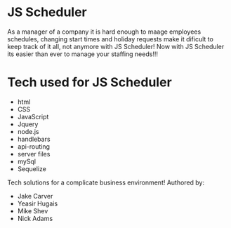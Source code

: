 # JS Scheduler

As a manager of a company it is hard enough to maage employees schedules, changing start times
and holiday requests make it dificult to keep track of it all, not anymore with JS Scheduler!
Now with JS Scheduler its easier than ever to manage your staffing needs!!!

# Tech used for JS Scheduler

* html
* CSS
* JavaScript
* Jquery
* node.js
* handlebars
* api-routing
* server files
* mySql 
* Sequelize

Tech solutions for a complicate business environment!
Authored by:

* Jake Carver
* Yeasir Hugais
* Mike Shev
* Nick Adams

    